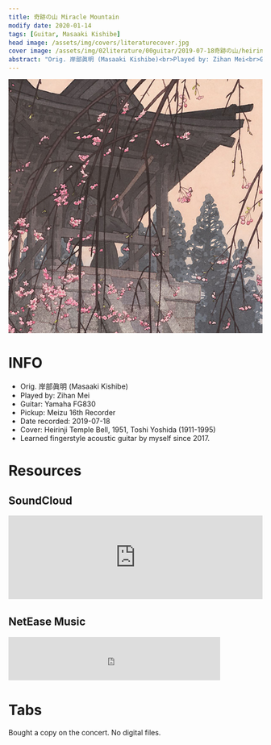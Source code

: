 ```yaml
---
title: 奇跡の山 Miracle Mountain
modify date: 2020-01-14
tags: [Guitar, Masaaki Kishibe]
head image: /assets/img/covers/literaturecover.jpg
cover image: /assets/img/02literature/00guitar/2019-07-18奇跡の山/heirinjidcover.jpg
abstract: "Orig. 岸部眞明 (Masaaki Kishibe)<br>Played by: Zihan Mei<br>Guitar: Yamaha FG830<br>Pickup: Meizu 16th Recorder<br>Date recorded: 2019-07-18"
---
```


![MiracleMountainNewCover](../../assets/img/02literature/00guitar/2019-07-18%E5%A5%87%E8%B7%A1%E3%81%AE%E5%B1%B1/heirinjidcover.jpg)

# INFO

* Orig. 岸部眞明 (Masaaki Kishibe)
* Played by: Zihan Mei
* Guitar: Yamaha FG830
* Pickup: Meizu 16th Recorder
* Date recorded: 2019-07-18
* Cover: Heirinji Temple Bell, 1951, Toshi Yoshida (1911-1995)
* Learned fingerstyle acoustic guitar by myself since 2017.

# Resources
## SoundCloud
<iframe width="100%" height="166" scrolling="no" frameborder="no" allow="autoplay" src="https://w.soundcloud.com/player/?url=https%3A//api.soundcloud.com/tracks/741231544&color=%23fd746c&auto_play=false&hide_related=false&show_comments=true&show_user=true&show_reposts=false&show_teaser=true"></iframe>

## NetEase Music

<iframe frameborder="no" border="0" marginwidth="0" marginheight="0" width=420 height=86 src="https://music.163.com/outchain/player?type=3&id=2062188216&auto=0&height=66"></iframe>

# Tabs
Bought a copy on the concert. No digital files.
